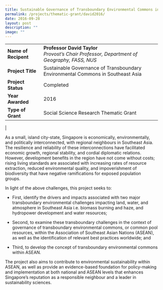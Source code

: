 ```yaml
---
title: Sustainable Governance of Transboundary Environmental Commons in Southeast Asia
permalink: /projects/thematic-grant/david2016/
date: 2016-09-28
layout: post
description: ""
image: ""
---
```

|  |  |
|---|---|
| **Name of Recipent** | **Professor David Taylor**<br>_Provost’s Chair Professor, Department of Geography, FASS, NUS_ |
| **Project Title** | Sustainable Governance of Transboundary Environmental Commons in Southeast Asia |
| **Project Status** | Completed |
| **Year Awarded** | 2016 |
| **Type of Grant** | Social Science Research Thematic Grant |
|

As a small, island city-state, Singapore is economically, environmentally, and politically interconnected, with regional neighbours in Southeast Asia.&nbsp; The resilience and reliability of these interconnections have facilitated economic growth, regional stability, and cordial diplomatic relations. However, development benefits in the region have not come without costs; rising living standards are associated with increasing rates of resource extraction, reduced environmental quality, and impoverishment of biodiversity that have negative ramifications for exposed population groups.&nbsp;

In light of the above challenges, this project seeks to:&nbsp;

*   First, identify the drivers and impacts associated with two major transboundary environmental challenges impacting land, water, and atmosphere in Southeast Asia i.e. biomass burning and haze, and hydropower development and water resources;&nbsp;
    

*   Second, to examine these transboundary challenges in the context of governance of transboundary environmental commons, or common pool resources, within the Association of Southeast Asian Nations (ASEAN), as well as the identification of relevant best practices worldwide; and
    

*   Third, to develop the concept of transboundary environmental commons within ASEAN.&nbsp;&nbsp;

The project also aims to contribute to environmental sustainability within ASEAN, as well as provide an evidence-based foundation for policy-making and implementation at both national and ASEAN levels that enhances Singapore’s reputation as a responsible neighbour and a leader in sustainability sciences.